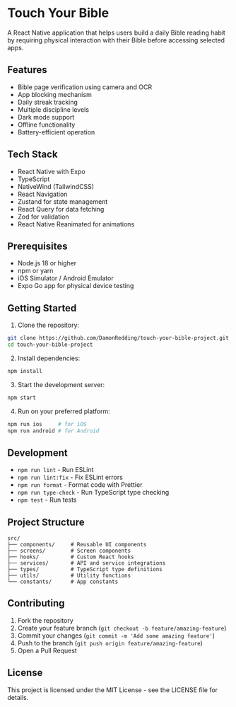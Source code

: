# Touch Your Bible

A React Native application that helps users build a daily Bible reading habit by requiring physical interaction with their Bible before accessing selected apps.

## Features

- Bible page verification using camera and OCR
- App blocking mechanism
- Daily streak tracking
- Multiple discipline levels
- Dark mode support
- Offline functionality
- Battery-efficient operation

## Tech Stack

- React Native with Expo
- TypeScript
- NativeWind (TailwindCSS)
- React Navigation
- Zustand for state management
- React Query for data fetching
- Zod for validation
- React Native Reanimated for animations

## Prerequisites

- Node.js 18 or higher
- npm or yarn
- iOS Simulator / Android Emulator
- Expo Go app for physical device testing

## Getting Started

1. Clone the repository:
```bash
git clone https://github.com/DamonRedding/touch-your-bible-project.git
cd touch-your-bible-project
```

2. Install dependencies:
```bash
npm install
```

3. Start the development server:
```bash
npm start
```

4. Run on your preferred platform:
```bash
npm run ios     # for iOS
npm run android # for Android
```

## Development

- `npm run lint` - Run ESLint
- `npm run lint:fix` - Fix ESLint errors
- `npm run format` - Format code with Prettier
- `npm run type-check` - Run TypeScript type checking
- `npm test` - Run tests

## Project Structure

```
src/
├── components/     # Reusable UI components
├── screens/        # Screen components
├── hooks/          # Custom React hooks
├── services/       # API and service integrations
├── types/          # TypeScript type definitions
├── utils/          # Utility functions
└── constants/      # App constants
```

## Contributing

1. Fork the repository
2. Create your feature branch (`git checkout -b feature/amazing-feature`)
3. Commit your changes (`git commit -m 'Add some amazing feature'`)
4. Push to the branch (`git push origin feature/amazing-feature`)
5. Open a Pull Request

## License

This project is licensed under the MIT License - see the LICENSE file for details.